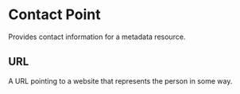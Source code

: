 # Contact Point
Provides contact information for a metadata resource. 

## URL
A URL pointing to a website that represents the person in some way.
